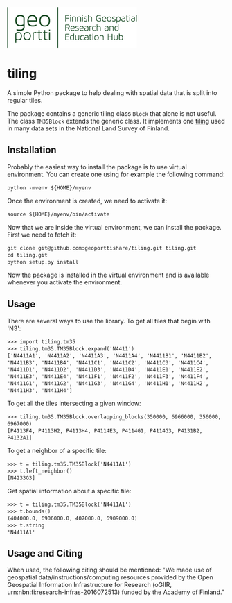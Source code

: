 <img src="https://github.com/geoportti/Logos/blob/master/geoportti_logo_300px.png">

# tiling

A simple Python package to help dealing with spatial data that is split into
regular tiles.

The package contains a generic tiling class `Block` that alone is not useful. The class
`TM35Block` extends the generic class. It implements one
[tiling](https://www.maanmittauslaitos.fi/sites/maanmittauslaitos.fi/files/old/TM35-lehtijako.pdf) used in many
data sets in the National Land Survey of Finland.

## Installation

Probably the easiest way to install the package is to use virtual environment.
You can create one using for example the following command:
```
python -mvenv ${HOME}/myenv
```
Once the environment is created, we need to activate it:
```
source ${HOME}/myenv/bin/activate
```
Now that we are inside the virtual environment, we can install the package.
First we need to fetch it:
```
git clone git@github.com:geoporttishare/tiling.git tiling.git
cd tiling.git
python setup.py install
```
Now the package is installed in the virtual environment and is available
whenever you activate the environment.

## Usage

There are several ways to use the library. To get all tiles that begin with
'N3':
```
>>> import tiling.tm35
>>> tiling.tm35.TM35Block.expand('N4411')
['N4411A1', 'N4411A2', 'N4411A3', 'N4411A4', 'N4411B1', 'N4411B2', 'N4411B3', 'N4411B4', 'N4411C1', 'N4411C2', 'N4411C3', 'N4411C4', 'N4411D1', 'N4411D2', 'N4411D3', 'N4411D4', 'N4411E1', 'N4411E2', 'N4411E3', 'N4411E4', 'N4411F1', 'N4411F2', 'N4411F3', 'N4411F4', 'N4411G1', 'N4411G2', 'N4411G3', 'N4411G4', 'N4411H1', 'N4411H2', 'N4411H3', 'N4411H4']
```
To get all the tiles intersecting a given window:
```
>>> tiling.tm35.TM35Block.overlapping_blocks(350000, 6966000, 356000, 6967000)
[P4113F4, P4113H2, P4113H4, P4114E3, P4114G1, P4114G3, P4131B2, P4132A1]
```
To get a neighbor of a specific tile:
```
>>> t = tiling.tm35.TM35Block('N4411A1')
>>> t.left_neighbor()
[N4233G3]
```
Get spatial information about a specific tile:
```
>>> t = tiling.tm35.TM35Block('N4411A1')
>>> t.bounds()
(404000.0, 6906000.0, 407000.0, 6909000.0)
>>> t.string
'N4411A1'
```

## Usage and Citing
When used, the following citing should be mentioned: "We made use of geospatial
data/instructions/computing resources provided by the Open Geospatial
Information Infrastructure for Research (oGIIR,
urn:nbn:fi:research-infras-2016072513) funded by the Academy of Finland."

